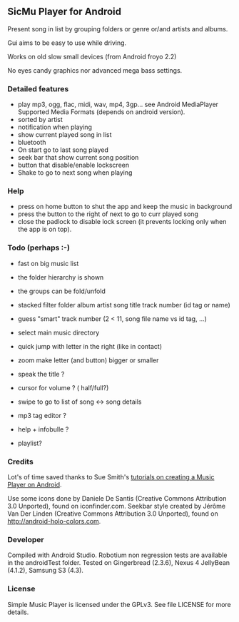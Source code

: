 ## SicMu Player for Android

Present song in list by grouping folders or genre or/and artists and albums.

Gui aims to be easy to use while driving.

Works on old slow small devices (from Android froyo 2.2)

No eyes candy graphics nor advanced mega bass settings.

### Detailed features
- play mp3, ogg, flac, midi, wav, mp4, 3gp... see Android MediaPlayer Supported Media Formats (depends on android version).
- sorted by artist
- notification when playing
- show current played song in list
- bluetooth
- On start go to last song played
- seek bar that show current song position
- button that disable/enable lockscreen
- Shake to go to next song when playing

### Help
- press on home button to shut the app and keep the music in background
- press the button to the right of next to go to curr played song
- close the padlock to disable lock screen (it prevents locking only when the app is on top).

### Todo (perhaps :-)
- fast on big music list
- the folder hierarchy is shown
- the groups can be fold/unfold
- stacked filter
  folder
  album
  artist
  song title
  track number (id tag or name)
- guess "smart" track number (2 < 11, song file name vs id tag, ...)
- select main music directory
- quick jump with letter in the right (like in contact)

- zoom make letter (and button) bigger or smaller
- speak the title ?
- cursor for volume ? ( half/full?)
- swipe to go to list of song <-> song details
- mp3 tag editor ?
- help + infobulle ?
- playlist?

### Credits

Lot's of time saved thanks to Sue Smith's [tutorials on creating a Music Player on Android](http://code.tutsplus.com/tutorials/create-a-music-player-on-android-project-setup--mobile-22764).

Use some icons done by Daniele De Santis (Creative Commons Attribution 3.0 Unported), found on iconfinder.com.
Seekbar style created by Jérôme Van Der Linden (Creative Commons Attribution 3.0 Unported), found on http://android-holo-colors.com.

### Developer

Compiled with Android Studio.
Robotium non regression tests are available in the androidTest folder.
Tested on Gingerbread (2.3.6), Nexus 4 JellyBean (4.1.2), Samsung S3 (4.3).

### License

Simple Music Player is licensed under the GPLv3. See file LICENSE for more details.

